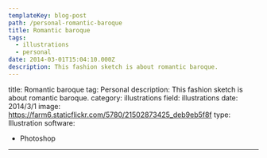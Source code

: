 ```yaml
---
templateKey: blog-post
path: /personal-romantic-baroque
title: Romantic baroque
tags:
  - illustrations
  - personal
date: 2014-03-01T15:04:10.000Z
description: This fashion sketch is about romantic baroque.
---
```


title: Romantic baroque
tag: Personal
description: This fashion sketch is about romantic baroque.
category: illustrations
field: illustrations
date: 2014/3/1
image: https://farm6.staticflickr.com/5780/21502873425_deb9eb5f8f
type: Illustration
software:
- Photoshop
---
